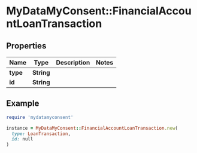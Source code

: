 # MyDataMyConsent::FinancialAccountLoanTransaction

## Properties

| Name | Type | Description | Notes |
| ---- | ---- | ----------- | ----- |
| **type** | **String** |  |  |
| **id** | **String** |  |  |

## Example

```ruby
require 'mydatamyconsent'

instance = MyDataMyConsent::FinancialAccountLoanTransaction.new(
  type: LoanTransaction,
  id: null
)
```

